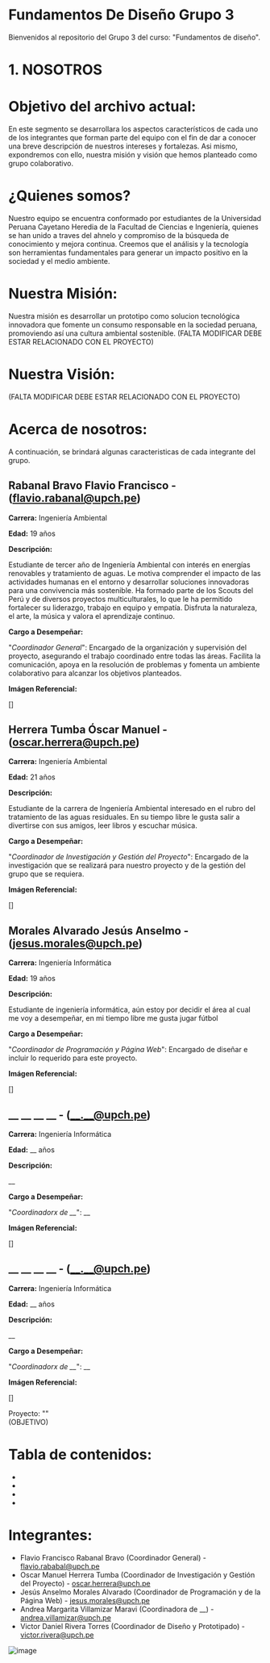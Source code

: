 # Fundamentos De Diseño Grupo 3
Bienvenidos al repositorio del Grupo 3 del curso: "Fundamentos de diseño".  


# 1. NOSOTROS  
# Objetivo del archivo actual:  
En este segmento se desarrollara los aspectos característicos de cada uno de los integrantes que forman parte del equipo con el fin de dar a conocer una breve descripción de nuestros intereses y fortalezas. Asi mismo, expondremos con ello, nuestra misión y visión que hemos planteado como grupo colaborativo.  

# ¿Quienes somos?  
Nuestro equipo se encuentra conformado por estudiantes de la Universidad Peruana Cayetano Heredia de la Facultad de Ciencias e Ingeniería, quienes se han unido a traves del ahnelo y compromiso de la búsqueda de conocimiento y mejora continua. Creemos que el análisis y la tecnología son herramientas fundamentales para generar un impacto positivo en la sociedad y el medio ambiente.   

# Nuestra Misión:
Nuestra misión es desarrollar un prototipo como solucion tecnológica innovadora que fomente un consumo responsable en la sociedad peruana, promoviendo así una cultura ambiental sostenible.  (FALTA MODIFICAR DEBE ESTAR RELACIONADO CON EL PROYECTO)

# Nuestra Visión:
(FALTA MODIFICAR DEBE ESTAR RELACIONADO CON EL PROYECTO)

# Acerca de nosotros:

A continuación, se brindará algunas caracteristicas de cada integrante del grupo.

## **Rabanal Bravo Flavio Francisco - (flavio.rabanal@upch.pe)**

**Carrera:** Ingeniería Ambiental

**Edad:** 19 años  

**Descripción:** 


Estudiante de tercer año de Ingeniería Ambiental con interés en energías renovables y tratamiento de aguas. Le motiva comprender el impacto de las actividades humanas en el entorno y desarrollar soluciones innovadoras para una convivencia más sostenible. Ha formado parte de los Scouts del Perú y de diversos proyectos multiculturales, lo que le ha permitido fortalecer su liderazgo, trabajo en equipo y empatía. Disfruta la naturaleza, el arte, la música y valora el aprendizaje continuo.

**Cargo a Desempeñar:**


"*Coordinador General*": Encargado de la organización y supervisión del proyecto, asegurando el trabajo coordinado entre todas las áreas. Facilita la comunicación, apoya en la resolución de problemas y fomenta un ambiente colaborativo para alcanzar los objetivos planteados.

**Imágen Referencial:**

[]

## **Herrera Tumba Óscar Manuel - (oscar.herrera@upch.pe)**

**Carrera:** Ingeniería Ambiental

**Edad:** 21 años  

**Descripción:** 


Estudiante de la carrera de Ingeniería Ambiental interesado en el rubro del tratamiento de las aguas residuales. En su tiempo libre le gusta salir a divertirse con sus amigos, leer libros y escuchar música.

**Cargo a Desempeñar:**


"*Coordinador de Investigación y Gestión del Proyecto*": Encargado de la investigación que se realizará para nuestro proyecto y de la gestión del grupo que se requiera.

**Imágen Referencial:**

[]

## **Morales Alvarado Jesús Anselmo - (jesus.morales@upch.pe)**

**Carrera:** Ingeniería Informática

**Edad:** 19 años  

**Descripción:** 


Estudiante de ingeniería informática, aún estoy por decidir el área al cual me voy a desempeñar, en mi tiempo libre me gusta jugar fútbol

**Cargo a Desempeñar:**


"*Coordinador de Programación y Página Web*": Encargado de diseñar e incluir lo requerido para este proyecto.

**Imágen Referencial:**

[]

## **__ __ __ __ - (__.__@upch.pe)**

**Carrera:** Ingeniería Informática

**Edad:** __ años  

**Descripción:** 


__

**Cargo a Desempeñar:**


"*Coordinadorx de __*": __

**Imágen Referencial:**

[]

## **__ __ __ __ - (__.__@upch.pe)**

**Carrera:** Ingeniería Informática

**Edad:** __ años  

**Descripción:** 


__

**Cargo a Desempeñar:**


"*Coordinadorx de __*": __

**Imágen Referencial:**

[]

 
Proyecto: ""  
(OBJETIVO)



# Tabla de contenidos:
-
-
-
-
# Integrantes:
- Flavio Francisco Rabanal Bravo (Coordinador General) - flavio.rababal@upch.pe
- Oscar Manuel Herrera Tumba (Coordinador de Investigación y Gestión del Proyecto) - oscar.herrera@upch.pe
- Jesús Anselmo Morales Alvarado (Coordinador de Programación y de la Página Web) - jesus.morales@upch.pe
- Andrea Margarita Villamizar Maravi (Coordinadora de __) - andrea.villamizar@upch.pe
- Victor Daniel Rivera Torres (Coordinador de Diseño y Prototipado) - victor.rivera@upch.pe 

![image](https://github.com/user-attachments/assets/dc2735cc-b476-41eb-b225-048a50ce7f3c)

